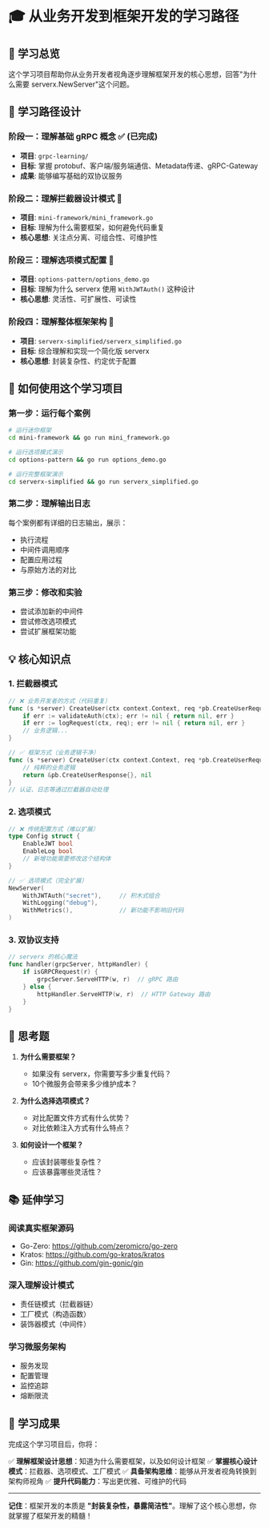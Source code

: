 # 🎓 从业务开发到框架开发的学习路径

## 📖 学习总览

这个学习项目帮助你从业务开发者视角逐步理解框架开发的核心思想，回答"为什么需要 serverx.NewServer"这个问题。

## 🚀 学习路径设计

### 阶段一：理解基础 gRPC 概念 ✅ (已完成)
- **项目**: `grpc-learning/`
- **目标**: 掌握 protobuf、客户端/服务端通信、Metadata传递、gRPC-Gateway
- **成果**: 能够编写基础的双协议服务

### 阶段二：理解拦截器设计模式 🔄
- **项目**: `mini-framework/mini_framework.go`
- **目标**: 理解为什么需要框架，如何避免代码重复
- **核心思想**: 关注点分离、可组合性、可维护性

### 阶段三：理解选项模式配置 🔄
- **项目**: `options-pattern/options_demo.go`
- **目标**: 理解为什么 serverx 使用 `WithJWTAuth()` 这种设计
- **核心思想**: 灵活性、可扩展性、可读性

### 阶段四：理解整体框架架构 🔄
- **项目**: `serverx-simplified/serverx_simplified.go`
- **目标**: 综合理解和实现一个简化版 serverx
- **核心思想**: 封装复杂性、约定优于配置

## 🎯 如何使用这个学习项目

### 第一步：运行每个案例
```bash
# 运行迷你框架
cd mini-framework && go run mini_framework.go

# 运行选项模式演示
cd options-pattern && go run options_demo.go

# 运行完整框架演示
cd serverx-simplified && go run serverx_simplified.go
```

### 第二步：理解输出日志
每个案例都有详细的日志输出，展示：
- 执行流程
- 中间件调用顺序
- 配置应用过程
- 与原始方法的对比

### 第三步：修改和实验
- 尝试添加新的中间件
- 尝试修改选项模式
- 尝试扩展框架功能

## 💡 核心知识点

### 1. 拦截器模式
```go
// ❌ 业务开发者的方式（代码重复）
func (s *server) CreateUser(ctx context.Context, req *pb.CreateUserRequest) (*pb.CreateUserResponse, error) {
    if err := validateAuth(ctx); err != nil { return nil, err }
    if err := logRequest(ctx, req); err != nil { return nil, err }
    // 业务逻辑...
}

// ✅ 框架方式（业务逻辑干净）
func (s *server) CreateUser(ctx context.Context, req *pb.CreateUserRequest) (*pb.CreateUserResponse, error) {
    // 纯粹的业务逻辑
    return &pb.CreateUserResponse{}, nil
}
// 认证、日志等通过拦截器自动处理
```

### 2. 选项模式
```go
// ❌ 传统配置方式（难以扩展）
type Config struct {
    EnableJWT bool
    EnableLog bool
    // 新增功能需要修改这个结构体
}

// ✅ 选项模式（完全扩展）
NewServer(
    WithJWTAuth("secret"),     // 积木式组合
    WithLogging("debug"),      
    WithMetrics(),             // 新功能不影响旧代码
)
```

### 3. 双协议支持
```go
// serverx 的核心魔法
func handler(grpcServer, httpHandler) {
    if isGRPCRequest(r) {
        grpcServer.ServeHTTP(w, r)  // gRPC 路由
    } else {
        httpHandler.ServeHTTP(w, r)  // HTTP Gateway 路由
    }
}
```

## 🧠 思考题

1. **为什么需要框架？**
   - 如果没有 serverx，你需要写多少重复代码？
   - 10个微服务会带来多少维护成本？

2. **为什么选择选项模式？**
   - 对比配置文件方式有什么优势？
   - 对比依赖注入方式有什么特点？

3. **如何设计一个框架？**
   - 应该封装哪些复杂性？
   - 应该暴露哪些灵活性？

## 📚 延伸学习

### 阅读真实框架源码
- Go-Zero: https://github.com/zeromicro/go-zero
- Kratos: https://github.com/go-kratos/kratos
- Gin: https://github.com/gin-gonic/gin

### 深入理解设计模式
- 责任链模式（拦截器链）
- 工厂模式（构造函数）
- 装饰器模式（中间件）

### 学习微服务架构
- 服务发现
- 配置管理
- 监控追踪
- 熔断限流

## 🎉 学习成果

完成这个学习项目后，你将：

✅ **理解框架设计思想**：知道为什么需要框架，以及如何设计框架
✅ **掌握核心设计模式**：拦截器、选项模式、工厂模式
✅ **具备架构思维**：能够从开发者视角转换到架构师视角
✅ **提升代码能力**：写出更优雅、可维护的代码

---

**记住**：框架开发的本质是 **"封装复杂性，暴露简洁性"**。理解了这个核心思想，你就掌握了框架开发的精髓！
